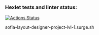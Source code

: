 ### Hexlet tests and linter status:
[![Actions Status](https://github.com/takieDela/layout-designer-project-lvl1/workflows/hexlet-check/badge.svg)](https://github.com/takieDela/layout-designer-project-lvl1/actions)

sofia-layout-designer-project-lvl-1.surge.sh